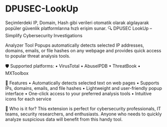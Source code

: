 # DPUSEC-LookUp
Seçimlerdeki IP, Domain, Hash gibi verileri otomatik olarak algılayarak popüler güvenlik platformlarına hızlı erişim sunar.
🔍 DPUSEC LookUp – Simplify Cybersecurity Investigations

Analyzer Tool Popups automatically detects selected IP addresses, domains, emails, or file hashes on any webpage and provides quick access to popular threat analysis tools.

🛡️ Supported platforms:
 • VirusTotal
 • AbuseIPDB
 • ThreatBook
 • MXToolbox

🚀 Features
• Automatically detects selected text on web pages
• Supports IPs, domains, emails, and file hashes
• Lightweight and user-friendly popup interface
• One-click access to your preferred analysis tools
• Intuitive icons for each service

🎯 Who is it for?
This extension is perfect for cybersecurity professionals, IT teams, security researchers, and enthusiasts. Anyone who needs to quickly analyze suspicious data will benefit from this handy tool.
